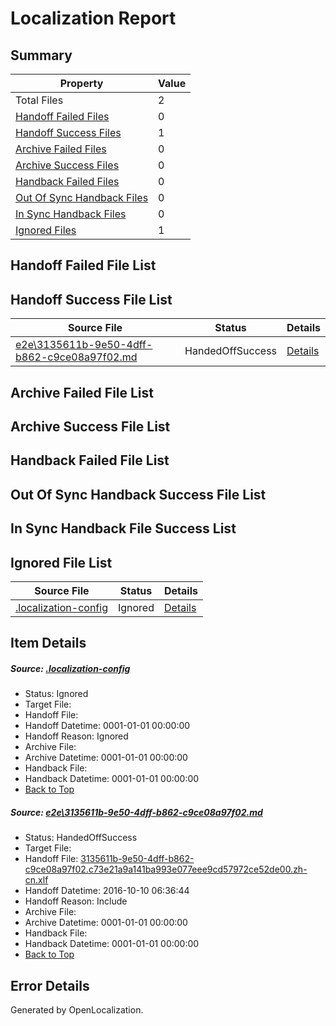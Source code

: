 # <a name='report-top'></a> Localization Report

## Summary
 Property | Value 
 -------- | ----- 
 Total Files | 2
[ Handoff Failed Files ](#handoff-failed-list)| 0
[ Handoff Success Files ](#handoff-success-list)| 1
[ Archive Failed Files ](#archive-failed-list)| 0
[ Archive Success Files ](#archive-success-list)| 0
[ Handback Failed Files ](#handback-failed-list)| 0
[ Out Of Sync Handback Files ](#outofsync-handback-success-list)| 0
[ In Sync Handback Files ](#insync-handback-success-list)| 0
[ Ignored Files ](#ignored-list)| 1

## <a name='handoff-failed-list'></a> Handoff Failed File List

## <a name='handoff-success-list'></a> Handoff Success File List
 Source File | Status | Details 
 ----------- | ------ | ------- 
 [e2e\3135611b-9e50-4dff-b862-c9ce08a97f02.md](https://github.com/OpenLocalizationTestOrg/ol-test0/blob/91b6467c582c6e61aa761ade7c5be8abf19c84fd/e2e/3135611b-9e50-4dff-b862-c9ce08a97f02.md) | HandedOffSuccess | [Details](#67e8ee68c1ada7cd1c6057c34920ef7195dd3f001)

## <a name='archive-failed-list'></a> Archive Failed File List

## <a name='archive-success-list'></a> Archive Success File List

## <a name='handback-failed-list'></a> Handback Failed File List

## <a name='outofsync-handback-success-list'></a> Out Of Sync Handback Success File List

## <a name='insync-handback-success-list'></a> In Sync Handback File Success List

## <a name='ignored-list'></a> Ignored File List
 Source File | Status | Details 
 ----------- | ------ | ------- 
 [.localization-config](https://github.com/OpenLocalizationTestOrg/ol-test0/blob/91b6467c582c6e61aa761ade7c5be8abf19c84fd/.localization-config) | Ignored | [Details](#c268a05ecaa7ec85942ed632c29928ee5bd6da8d0)

## Item Details
##### <a name='c268a05ecaa7ec85942ed632c29928ee5bd6da8d0'></a> Source: [.localization-config](https://github.com/OpenLocalizationTestOrg/ol-test0/blob/91b6467c582c6e61aa761ade7c5be8abf19c84fd/.localization-config)
* Status: Ignored
* Target File: 
* Handoff File: 
* Handoff Datetime: 0001-01-01 00:00:00
* Handoff Reason: Ignored
* Archive File: 
* Archive Datetime: 0001-01-01 00:00:00
* Handback File: 
* Handback Datetime: 0001-01-01 00:00:00
* [Back to Top](#report-top)

##### <a name='67e8ee68c1ada7cd1c6057c34920ef7195dd3f001'></a> Source: [e2e\3135611b-9e50-4dff-b862-c9ce08a97f02.md](https://github.com/OpenLocalizationTestOrg/ol-test0/blob/91b6467c582c6e61aa761ade7c5be8abf19c84fd/e2e/3135611b-9e50-4dff-b862-c9ce08a97f02.md)
* Status: HandedOffSuccess
* Target File: 
* Handoff File: [3135611b-9e50-4dff-b862-c9ce08a97f02.c73e21a9a141ba993e077eee9cd57972ce52de00.zh-cn.xlf](https://github.com/OpenLocalizationTestOrg/ol-test0-handoff/blob/dd079111f7dc3906b0910b019968ba6267c1033e/ol-handoff/OpenLocalizationTestOrg/ol-test0-zhcn/qimu/ht/3135611b-9e50-4dff-b862-c9ce08a97f02.c73e21a9a141ba993e077eee9cd57972ce52de00.zh-cn.xlf)
* Handoff Datetime: 2016-10-10 06:36:44
* Handoff Reason: Include
* Archive File: 
* Archive Datetime: 0001-01-01 00:00:00
* Handback File: 
* Handback Datetime: 0001-01-01 00:00:00
* [Back to Top](#report-top)


## Error Details

Generated by OpenLocalization.

